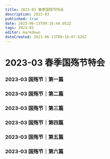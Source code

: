 ```yaml
---
title: 2023-03 春季国殇节特会
description: 2023-03
published: true
date: 2023-06-13T09:16:44.052Z
tags: 2023-03
editor: markdown
dateCreated: 2023-06-13T09:16:07.626Z
---
```


# 2023-03 春季国殇节特会
### 2023-03 国殇节｜第一篇
### 2023-03 国殇节｜第二篇
### 2023-03 国殇节｜第三篇
### 2023-03 国殇节｜第四篇
### 2023-03 国殇节｜第五篇
### 2023-03 国殇节｜第六篇